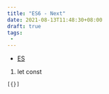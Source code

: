 ```yaml
---
title: "ES6 - Next"
date: 2021-08-13T11:48:30+08:00
draft: true
tags:
 - 
---
```

- [ES](https://juejin.cn/post/6995334897065787422?utm_source=gold_browser_extension#heading-42)

1. let const 


```js
[{}]
```  